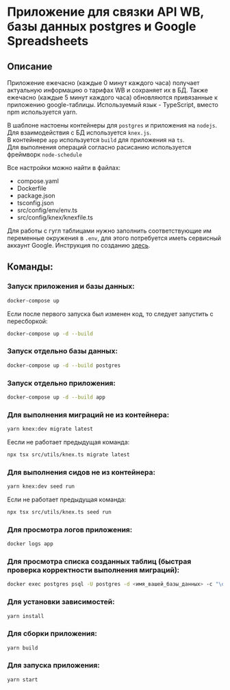 # Приложение для связки API WB, базы данных postgres и Google Spreadsheets

## Описание
Приложение ежечасно (каждые 0 минут каждого часа) получает актуальную информацию о тарифах WB и сохраняет их в БД. Также ежечасно (каждые 5 минут каждого часа) обновляются привязанные к приложению google-таблицы. Используемый язык - TypeScript, вместо npm используется yarn.

В шаблоне настоены контейнеры для `postgres` и приложения на `nodejs`.  
Для взаимодействия с БД используется `knex.js`.  
В контейнере `app` используется `build` для приложения на `ts`.\
Для выполнения операций согласно расисанию используется фреймворк `node-schedule`

Все настройки можно найти в файлах:
- compose.yaml
- Dockerfile
- package.json
- tsconfig.json
- src/config/env/env.ts
- src/config/knex/knexfile.ts

Для работы с гугл таблицами нужно заполнить соответствующие им переменные окружения в `.env`, для этого потребуется иметь сервисный аккаунт Google. Инструкция по созданию [здесь](https://chinnov.ru/help/tpost/zi828zfa21-kak-sozdat-servisnii-akkaunt-google-clou).

## Команды:

### Запуск приложения и базы данных:
```bash
docker-compose up
```
Если после первого запуска был изменен код, то следует запустить с пересборкой:
```bash
docker-compose up -d --build
```

### Запуск отдельно базы данных:
```bash
docker-compose up -d --build postgres
```

### Запуск отдельно приложения:
```bash
docker-compose up -d --build app
```

### Для выполнения миграций не из контейнера:
```bash
yarn knex:dev migrate latest
```
Еесли не работает предыдущая команда:
```bash
npx tsx src/utils/knex.ts migrate latest
```

### Для выполнения сидов не из контейнера:
```bash
yarn knex:dev seed run
```
Если не работает предыдущая команда:
```bash
npx tsx src/utils/knex.ts seed run
```

### Для просмотра логов приложения:
```bash
docker logs app
```

### Для просмотра списка созданных таблиц (быстрая проверка корректности выполнения миграций):
```bash
docker exec postgres psql -U postgres -d <имя_вашей_базы_данных> -c "\dt"
```

### Для установки зависимостей:
```bash
yarn install
```

### Для сборки приложения:
```bash
yarn build
```

### Для запуска приложения:
```bash
yarn start
```
